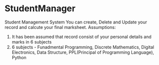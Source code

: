# StudentManager
Student Management System
You can create, Delete and Update your record and calcute your final marksheet.
Assumptions:
1. It has been assumed that record consist of your personal details and marks in 6 subjects
2. 6 subjects - Funadmental Programming, Discrete Mathematics, Digital Electronics, Data Structure, PPL(Principal of Programming Language), Python
